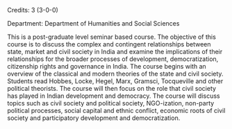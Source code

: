 Credits: 3 (3-0-0)

Department: Department of Humanities and Social Sciences

This is a post-graduate level seminar based course. The objective of this course is to discuss the complex and contingent relationships between state, market and civil society in India and examine the implications of their relationships for the broader processes of development, democratization, citizenship rights and governance in India. The course begins with an overview of the classical and modern theories of the state and civil society. Students read Hobbes, Locke, Hegel, Marx, Gramsci, Tocqueville and other political theorists. The course will then focus on the role that civil society has played in Indian development and democracy. The course will discuss topics such as civil society and political society, NGO-ization, non-party political processes, social capital and ethnic conflict, economic roots of civil society and participatory development and democratization.
